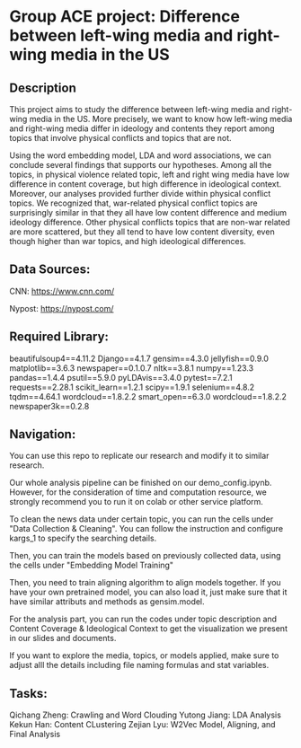 # Group ACE project: Difference between left-wing media and right-wing media in the US

## Description
This project aims to study the difference between left-wing media
and right-wing media in the US. More precisely, we want to know how
left-wing media and right-wing media differ in ideology and contents they
report among topics that involve physical conflicts and topics that are not.

Using the word embedding model, LDA and word associations, we can conclude
several findings that supports our hypotheses. Among all the topics, in physical
violence related topic, left and right wing media have low difference in
content coverage, but high difference in ideological context. Moreover, our
analyses provided further divide within physical conflict topics. We recognized
that, war-related physical conflict topics are surprisingly similar in that they
all have low content difference and medium ideology difference. Other physical
conflicts topics that are non-war related are more scattered, but they all tend to
have low content diversity, even though higher than war topics, and high ideological
differences.

## Data Sources:
CNN: https://www.cnn.com/

Nypost: https://nypost.com/

## Required Library:

beautifulsoup4==4.11.2
Django==4.1.7
gensim==4.3.0
jellyfish==0.9.0
matplotlib==3.6.3
newspaper==0.1.0.7
nltk==3.8.1
numpy==1.23.3
pandas==1.4.4
psutil==5.9.0
pyLDAvis==3.4.0
pytest==7.2.1
requests==2.28.1
scikit_learn==1.2.1
scipy==1.9.1
selenium==4.8.2
tqdm==4.64.1
wordcloud==1.8.2.2
smart_open==6.3.0
wordcloud==1.8.2.2
newspaper3k==0.2.8

## Navigation:
You can use this repo to replicate our research and modify it to similar research.

Our whole analysis pipeline can be finished on our demo_config.ipynb. However, for the consideration of time and computation resource, we strongly recommend you to run it on colab or other service platform.

To clean the news data under certain topic, you can run the cells under "Data Collection & Cleaning".
You can follow the instruction and configure kargs_1 to specify the searching
details.

Then, you can train the models based on previously collected data, using the cells under "Embedding Model Training"

Then, you need to train aligning algorithm to align models together. If you have your own pretrained model, you can also load it, just make sure that it have similar attributs and methods as gensim.model.

For the analysis part, you can run the codes under topic description and Content Coverage & Ideological Context
to get the visualization we present in our slides and documents.

If you want to explore the media, topics, or models applied, make sure to adjust alll the details including file naming formulas and stat variables.

## Tasks:
Qichang Zheng: Crawling and Word Clouding
Yutong Jiang: LDA Analysis
Kekun Han: Content CLustering
Zejian Lyu: W2Vec Model, Aligning, and Final Analysis
